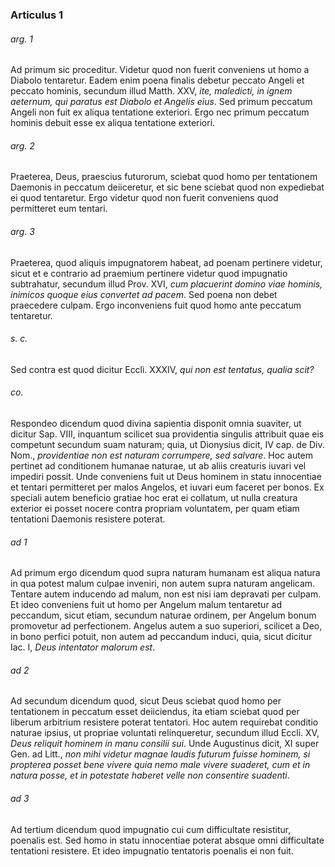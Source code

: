 ### Articulus 1

###### arg. 1
Ad primum sic proceditur. Videtur quod non fuerit conveniens ut homo a Diabolo tentaretur. Eadem enim poena finalis debetur peccato Angeli et peccato hominis, secundum illud Matth. XXV, *ite, maledicti, in ignem aeternum, qui paratus est Diabolo et Angelis eius*. Sed primum peccatum Angeli non fuit ex aliqua tentatione exteriori. Ergo nec primum peccatum hominis debuit esse ex aliqua tentatione exteriori.

###### arg. 2
Praeterea, Deus, praescius futurorum, sciebat quod homo per tentationem Daemonis in peccatum deiiceretur, et sic bene sciebat quod non expediebat ei quod tentaretur. Ergo videtur quod non fuerit conveniens quod permitteret eum tentari.

###### arg. 3
Praeterea, quod aliquis impugnatorem habeat, ad poenam pertinere videtur, sicut et e contrario ad praemium pertinere videtur quod impugnatio subtrahatur, secundum illud Prov. XVI, *cum placuerint domino viae hominis, inimicos quoque eius convertet ad pacem*. Sed poena non debet praecedere culpam. Ergo inconveniens fuit quod homo ante peccatum tentaretur.

###### s. c.
Sed contra est quod dicitur Eccli. XXXIV, *qui non est tentatus, qualia scit?*

###### co.
Respondeo dicendum quod divina sapientia disponit omnia suaviter, ut dicitur Sap. VIII, inquantum scilicet sua providentia singulis attribuit quae eis competunt secundum suam naturam; quia, ut Dionysius dicit, IV cap. de Div. Nom., *providentiae non est naturam corrumpere, sed salvare*. Hoc autem pertinet ad conditionem humanae naturae, ut ab aliis creaturis iuvari vel impediri possit. Unde conveniens fuit ut Deus hominem in statu innocentiae et tentari permitteret per malos Angelos, et iuvari eum faceret per bonos. Ex speciali autem beneficio gratiae hoc erat ei collatum, ut nulla creatura exterior ei posset nocere contra propriam voluntatem, per quam etiam tentationi Daemonis resistere poterat.

###### ad 1
Ad primum ergo dicendum quod supra naturam humanam est aliqua natura in qua potest malum culpae inveniri, non autem supra naturam angelicam. Tentare autem inducendo ad malum, non est nisi iam depravati per culpam. Et ideo conveniens fuit ut homo per Angelum malum tentaretur ad peccandum, sicut etiam, secundum naturae ordinem, per Angelum bonum promovetur ad perfectionem. Angelus autem a suo superiori, scilicet a Deo, in bono perfici potuit, non autem ad peccandum induci, quia, sicut dicitur Iac. I, *Deus intentator malorum est*.

###### ad 2
Ad secundum dicendum quod, sicut Deus sciebat quod homo per tentationem in peccatum esset deiiciendus, ita etiam sciebat quod per liberum arbitrium resistere poterat tentatori. Hoc autem requirebat conditio naturae ipsius, ut propriae voluntati relinqueretur, secundum illud Eccli. XV, *Deus reliquit hominem in manu consilii sui*. Unde Augustinus dicit, XI super Gen. ad Litt., *non mihi videtur magnae laudis futurum fuisse hominem, si propterea posset bene vivere quia nemo male vivere suaderet, cum et in natura posse, et in potestate haberet velle non consentire suadenti*.

###### ad 3
Ad tertium dicendum quod impugnatio cui cum difficultate resistitur, poenalis est. Sed homo in statu innocentiae poterat absque omni difficultate tentationi resistere. Et ideo impugnatio tentatoris poenalis ei non fuit.

